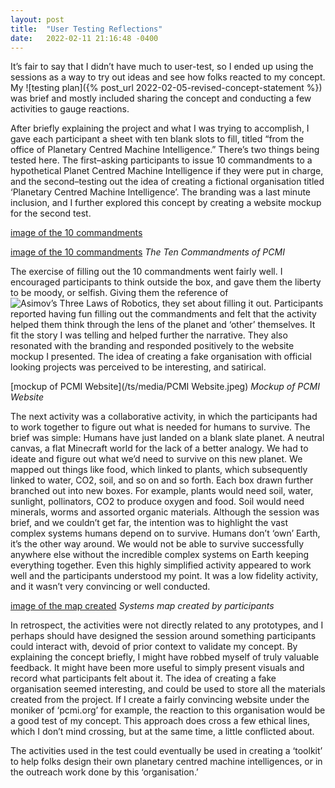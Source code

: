 ```yaml
---
layout: post
title:  "User Testing Reflections"
date:   2022-02-11 21:16:48 -0400
---
```


It’s fair to say that I didn’t have much to user-test, so I ended up using the sessions as a way to try out ideas and see how folks reacted to my concept. My ![testing plan]({% post_url 2022-02-05-revised-concept-statement %}) was brief and mostly included sharing the concept and conducting a few activities to gauge reactions.

After briefly explaining the project and what I was trying to accomplish, I gave each participant a sheet with ten blank slots to fill, titled “from the office of Planetary Centred Machine Intelligence.” There’s two things being tested here. The first–asking participants to issue 10 commandments to a hypothetical Planet Centred Machine Intelligence if they were put in charge, and the second–testing out the idea of creating a fictional organisation titled ‘Planetary Centred Machine Intelligence’. The branding was a last minute inclusion, and I further explored this concept by creating a website mockup for the second test.

[image of the 10 commandments](/ts/media/user-testing-1.jpg)

[image of the 10 commandments](/ts/media/user-testing-2.jpg)
*The Ten Commandments of PCMI*

The exercise of filling out the 10 commandments went fairly well. I encouraged participants to think outside the box, and gave them the liberty to be moody, or selfish. Giving them the reference of ![Asimov’s Three Laws of Robotics](https://en.wikipedia.org/wiki/Three_Laws_of_Robotics), they set about filling it out. Participants reported having fun filling out the commandments and felt that the activity helped them think through the lens of the planet and ‘other’ themselves. It fit the story I was telling and helped further the narrative. They also resonated with the branding and responded positively to the website mockup I presented. The idea of creating a fake organisation with official looking projects was perceived to be interesting, and satirical.

[mockup of PCMI Website](/ts/media/PCMI Website.jpeg)
*Mockup of PCMI Website*

The next activity was a collaborative activity, in which the participants had to work together to figure out what is needed for humans to survive. The brief was simple: Humans have just landed on a blank slate planet. A neutral canvas, a flat Minecraft world for the lack of a better analogy. We had to ideate and figure out what we’d need to survive on this new planet. We mapped out things like food, which linked to plants, which subsequently linked to water, CO2, soil, and so on and so forth. Each box drawn further branched out into new boxes. For example, plants would need soil, water, sunlight, pollinators, CO2 to produce oxygen and food. Soil would need minerals, worms and assorted organic materials. Although the session was brief, and we couldn’t get far, the intention was to highlight the vast complex systems humans depend on to survive. Humans don’t ‘own’ Earth, it’s the other way around. We would not be able to survive successfully anywhere else without the incredible complex systems on Earth keeping everything together. Even this highly simplified activity appeared to work well and the participants understood my point. It was a low fidelity activity, and it wasn’t very convincing or well conducted.

[image of the map created](/ts/media/user-testing-3.jpg)
*Systems map created by participants*

In retrospect, the activities were not directly related to any prototypes, and I perhaps should have designed the session around something participants could interact with, devoid of prior context to validate my concept. By explaining the concept briefly, I might have robbed myself of truly valuable feedback. It might have been more useful to simply present visuals and record what participants felt about it. The idea of creating a fake organisation seemed interesting, and could be used to store all the materials created from the project. If I create a fairly convincing website under the moniker of ‘pcmi.org’ for example, the reaction to this organisation would be a good test of my concept. This approach does cross a few ethical lines, which I don’t mind crossing, but at the same time, a little conflicted about.

The activities used in the test could eventually be used in creating a ‘toolkit’ to help folks design their own planetary centred machine intelligences, or in the outreach work done by this ‘organisation.’
